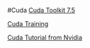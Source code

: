 #Cuda
[Cuda Toolkit 7.5](https://developer.nvidia.com/cuda-downloads)

[Cuda Training](https://developer.nvidia.com/cuda-education-training)

[Cuda Tutorial from Nvidia](https://www.nvidia.com/docs/IO/116711/sc11-cuda-c-basics.pdf)